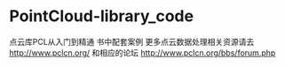 # PointCloud-library_code
点云库PCL从入门到精通 书中配套案例
更多点云数据处理相关资源请去 http://www.pclcn.org/ 和相应的论坛 http://www.pclcn.org/bbs/forum.php

